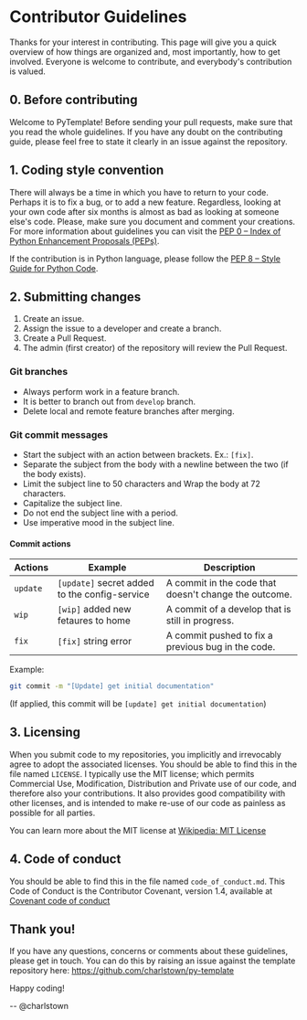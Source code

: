 # Contributor Guidelines

Thanks for your interest in contributing. This page will give you a quick overview of how things are
organized and, most importantly, how to get involved. Everyone is welcome to contribute, and everybody's 
contribution is valued.


## 0. Before contributing

Welcome to PyTemplate! Before sending your pull requests, make sure that you read the whole guidelines.
If you have any doubt on the contributing guide, please feel free to state it clearly in an issue against the
repository.

## 1. Coding style convention

There will always be a time in which you have to return to your code. Perhaps it is to fix a bug, or to add a new
feature. Regardless, looking at your own code after six months is almost as bad as looking at someone else's code.
Please, make sure you document and comment your creations. For more information about guidelines you can visit the
[PEP 0 – Index of Python Enhancement Proposals (PEPs)](https://peps.python.org/pep-0000/).

If the contribution is in Python language, please follow the
[PEP 8 – Style Guide for Python Code](https://peps.python.org/pep-0008/).


## 2. Submitting changes

1. Create an issue.
2. Assign the issue to a developer and create a branch.
3. Create a Pull Request.
4. The admin (first creator) of the repository will review the Pull Request.

### Git branches

- Always perform work in a feature branch.
- It is better to branch out from `develop` branch.
- Delete local and remote feature branches after merging.

### Git commit messages

- Start the subject with an action between brackets. Ex.: `[fix]`.
- Separate the subject from the body with a newline between the two (if the body exists).
- Limit the subject line to 50 characters and Wrap the body at 72 characters.
- Capitalize the subject line.
- Do not end the subject line with a period.
- Use imperative mood in the subject line.

#### Commit actions

| Actions  | Example                                       | Description                                           |
|----------|-----------------------------------------------|-------------------------------------------------------|
| `update` | `[update]` secret added to the config-service | A commit in the code that doesn't change the outcome. |
| `wip`    | `[wip]` added new fetaures to home            | A commit of a develop that is still in progress.      |
| `fix`    | `[fix]` string error                          | A commit pushed to fix a previous bug in the code.    |

Example:

```sh
git commit -m "[Update] get initial documentation"
```

(If applied, this commit will be `[update] get initial documentation`)


## 3. Licensing

When you submit code to my repositories, you implicitly and irrevocably agree to adopt the associated licenses.
You should be able to find this in the file named `LICENSE`. I typically use the MIT license; which permits Commercial
Use, Modification, Distribution and Private use of our code, and therefore also your contributions.
It also provides good compatibility with other licenses, and is intended to make re-use of our code as painless as possible for all parties.

You can learn more about the MIT license at [Wikipedia: MIT License](https://en.wikipedia.org/wiki/MIT_License)


## 4. Code of conduct

You should be able to find this in the file named `code_of_conduct.md`.  This Code of Conduct is the Contributor
Covenant, version 1.4, available at [Covenant code of conduct](http://contributor-covenant.org/version/1/4)


## Thank you!

If you have any questions, concerns or comments about these guidelines, please get in touch. You can do this by raising
an issue against the template repository here: https://github.com/charlstown/py-template

Happy coding!

-- @charlstown
